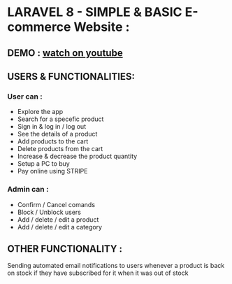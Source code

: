 
# LARAVEL 8 - SIMPLE & BASIC E-commerce Website :

## DEMO : [watch on youtube](https://www.youtube.com/channel/UCnblSyOrZtJRu4pUjxKM3eA)

## USERS & FUNCTIONALITIES:

### User can : 
- Explore the app
- Search for a specefic product
- Sign in & log in / log out 
- See the details of a product
- Add products to the cart
- Delete products from the cart
- Increase & decrease the product quantity 
- Setup a PC to buy
- Pay online using STRIPE


### Admin can :
- Confirm / Cancel comands
- Block / Unblock users
- Add / delete / edit a product 
- Add / delete / edit a category

## OTHER FUNCTIONALITY :
Sending automated email notifications to users whenever a product is back on stock if they have subscribed for it when it was out of stock
